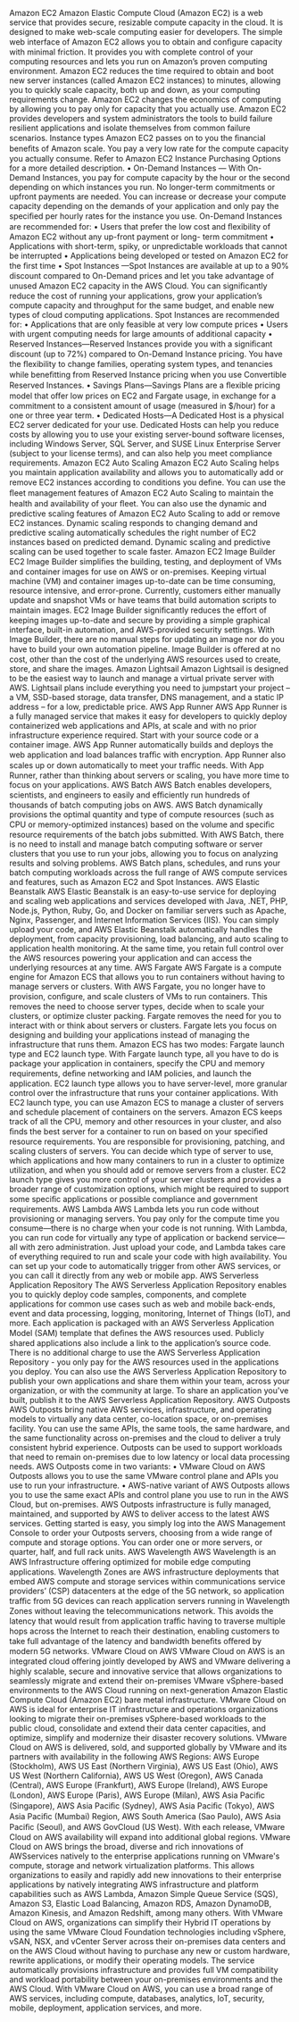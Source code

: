 Amazon EC2
Amazon Elastic Compute Cloud (Amazon EC2) is a web service that provides secure, resizable compute
capacity in the cloud. It is designed to make web-scale computing easier for developers.
The simple web interface of Amazon EC2 allows you to obtain and conﬁgure capacity with minimal
friction. It provides you with complete control of your computing resources and lets you run on Amazon’s
proven computing environment. Amazon EC2 reduces the time required to obtain and boot new server
instances (called Amazon EC2 instances) to minutes, allowing you to quickly scale capacity, both up and
down, as your computing requirements change. Amazon EC2 changes the economics of computing by
allowing you to pay only for capacity that you actually use. Amazon EC2 provides developers and system
administrators the tools to build failure resilient applications and isolate themselves from common
failure scenarios.
Instance types
Amazon EC2 passes on to you the ﬁnancial beneﬁts of Amazon scale. You pay a very low rate for the
compute capacity you actually consume. Refer to Amazon EC2 Instance Purchasing Options for a more
detailed description.
• On-Demand Instances — With On-Demand Instances, you pay for compute capacity by the hour or
the second depending on which instances you run. No longer-term commitments or upfront payments
are needed. You can increase or decrease your compute capacity depending on the demands of your
application and only pay the speciﬁed per hourly rates for the instance you use. On-Demand Instances
are recommended for:
• Users that prefer the low cost and ﬂexibility of Amazon EC2 without any up-front payment or long-
term commitment
• Applications with short-term, spiky, or unpredictable workloads that cannot be interrupted
• Applications being developed or tested on Amazon EC2 for the ﬁrst time
• Spot Instances —Spot Instances are available at up to a 90% discount compared to On-Demand
prices and let you take advantage of unused Amazon EC2 capacity in the AWS Cloud. You can
signiﬁcantly reduce the cost of running your applications, grow your application’s compute capacity
and throughput for the same budget, and enable new types of cloud computing applications. Spot
Instances are recommended for:
• Applications that are only feasible at very low compute prices
• Users with urgent computing needs for large amounts of additional capacity
• Reserved Instances—Reserved Instances provide you with a signiﬁcant discount (up to 72%)
compared to On-Demand Instance pricing. You have the ﬂexibility to change families, operating
system types, and tenancies while beneﬁtting from Reserved Instance pricing when you use
Convertible Reserved Instances.
• Savings Plans—Savings Plans are a ﬂexible pricing model that oﬀer low prices on EC2 and Fargate
usage, in exchange for a commitment to a consistent amount of usage (measured in $/hour) for a one
or three year term.
• Dedicated Hosts—A Dedicated Host is a physical EC2 server dedicated for your use. Dedicated Hosts
can help you reduce costs by allowing you to use your existing server-bound software licenses,
including Windows Server, SQL Server, and SUSE Linux Enterprise Server (subject to your license
terms), and can also help you meet compliance requirements.
Amazon EC2 Auto Scaling
Amazon EC2 Auto Scaling helps you maintain application availability and allows you to automatically
add or remove EC2 instances according to conditions you deﬁne. You can use the ﬂeet management
features of Amazon EC2 Auto Scaling to maintain the health and availability of your ﬂeet. You can also
use the dynamic and predictive scaling features of Amazon EC2 Auto Scaling to add or remove EC2
instances. Dynamic scaling responds to changing demand and predictive scaling automatically schedules
the right number of EC2 instances based on predicted demand. Dynamic scaling and predictive scaling
can be used together to scale faster.
Amazon EC2 Image Builder
EC2 Image Builder simpliﬁes the building, testing, and deployment of VMs and container images for use
on AWS or on-premises.
Keeping virtual machine (VM) and container images up-to-date can be time consuming, resource
intensive, and error-prone. Currently, customers either manually update and snapshot VMs or have
teams that build automation scripts to maintain images.
EC2 Image Builder signiﬁcantly reduces the eﬀort of keeping images up-to-date and secure by providing
a simple graphical interface, built-in automation, and AWS-provided security settings. With Image
Builder, there are no manual steps for updating an image nor do you have to build your own automation
pipeline.
Image Builder is oﬀered at no cost, other than the cost of the underlying AWS resources used to create,
store, and share the images.
Amazon Lightsail
Amazon Lightsail is designed to be the easiest way to launch and manage a virtual private server with
AWS. Lightsail plans include everything you need to jumpstart your project – a VM, SSD-based storage,
data transfer, DNS management, and a static IP address – for a low, predictable price.
AWS App Runner
AWS App Runner is a fully managed service that makes it easy for developers to quickly deploy
containerized web applications and APIs, at scale and with no prior infrastructure experience required.
Start with your source code or a container image. AWS App Runner automatically builds and deploys
the web application and load balances traﬃc with encryption. App Runner also scales up or down
automatically to meet your traﬃc needs. With App Runner, rather than thinking about servers or scaling,
you have more time to focus on your applications.
AWS Batch
AWS Batch enables developers, scientists, and engineers to easily and eﬃciently run hundreds of
thousands of batch computing jobs on AWS. AWS Batch dynamically provisions the optimal quantity
and type of compute resources (such as CPU or memory-optimized instances) based on the volume and
speciﬁc resource requirements of the batch jobs submitted. With AWS Batch, there is no need to install
and manage batch computing software or server clusters that you use to run your jobs, allowing you
to focus on analyzing results and solving problems. AWS Batch plans, schedules, and runs your batch
computing workloads across the full range of AWS compute services and features, such as Amazon EC2
and Spot Instances.
AWS Elastic Beanstalk
AWS Elastic Beanstalk is an easy-to-use service for deploying and scaling web applications and services
developed with Java, .NET, PHP, Node.js, Python, Ruby, Go, and Docker on familiar servers such as
Apache, Nginx, Passenger, and Internet Information Services (IIS).
You can simply upload your code, and AWS Elastic Beanstalk automatically handles the deployment,
from capacity provisioning, load balancing, and auto scaling to application health monitoring. At the
same time, you retain full control over the AWS resources powering your application and can access the
underlying resources at any time.
AWS Fargate
AWS Fargate is a compute engine for Amazon ECS that allows you to run containers without having to
manage servers or clusters. With AWS Fargate, you no longer have to provision, conﬁgure, and scale
clusters of VMs to run containers. This removes the need to choose server types, decide when to scale
your clusters, or optimize cluster packing. Fargate removes the need for you to interact with or think
about servers or clusters. Fargate lets you focus on designing and building your applications instead of
managing the infrastructure that runs them.
Amazon ECS has two modes: Fargate launch type and EC2 launch type. With Fargate launch type, all
you have to do is package your application in containers, specify the CPU and memory requirements,
deﬁne networking and IAM policies, and launch the application. EC2 launch type allows you to have
server-level, more granular control over the infrastructure that runs your container applications. With
EC2 launch type, you can use Amazon ECS to manage a cluster of servers and schedule placement
of containers on the servers. Amazon ECS keeps track of all the CPU, memory and other resources in
your cluster, and also ﬁnds the best server for a container to run on based on your speciﬁed resource
requirements.
You are responsible for provisioning, patching, and scaling clusters of servers. You can decide which type
of server to use, which applications and how many containers to run in a cluster to optimize utilization,
and when you should add or remove servers from a cluster. EC2 launch type gives you more control of
your server clusters and provides a broader range of customization options, which might be required to
support some speciﬁc applications or possible compliance and government requirements.
AWS Lambda
AWS Lambda lets you run code without provisioning or managing servers. You pay only for the compute
time you consume—there is no charge when your code is not running. With Lambda, you can run code
for virtually any type of application or backend service—all with zero administration. Just upload your
code, and Lambda takes care of everything required to run and scale your code with high availability. You
can set up your code to automatically trigger from other AWS services, or you can call it directly from any
web or mobile app.
AWS Serverless Application Repository
The AWS Serverless Application Repository enables you to quickly deploy code samples, components,
and complete applications for common use cases such as web and mobile back-ends, event and data
processing, logging, monitoring, Internet of Things (IoT), and more. Each application is packaged with an
AWS Serverless Application Model (SAM) template that deﬁnes the AWS resources used. Publicly shared
applications also include a link to the application’s source code. There is no additional charge to use the
AWS Serverless Application Repository - you only pay for the AWS resources used in the applications you
deploy.
You can also use the AWS Serverless Application Repository to publish your own applications and share
them within your team, across your organization, or with the community at large. To share an application
you've built, publish it to the AWS Serverless Application Repository.
AWS Outposts
AWS Outposts bring native AWS services, infrastructure, and operating models to virtually any data
center, co-location space, or on-premises facility. You can use the same APIs, the same tools, the same
hardware, and the same functionality across on-premises and the cloud to deliver a truly consistent
hybrid experience. Outposts can be used to support workloads that need to remain on-premises due to
low latency or local data processing needs.
AWS Outposts come in two variants:
• VMware Cloud on AWS Outposts allows you to use the same VMware control plane and APIs you use to
run your infrastructure.
• AWS-native variant of AWS Outposts allows you to use the same exact APIs and control plane you use
to run in the AWS Cloud, but on-premises.
AWS Outposts infrastructure is fully managed, maintained, and supported by AWS to deliver access to
the latest AWS services. Getting started is easy, you simply log into the AWS Management Console to
order your Outposts servers, choosing from a wide range of compute and storage options. You can order
one or more servers, or quarter, half, and full rack units.
AWS Wavelength
AWS Wavelength is an AWS Infrastructure oﬀering optimized for mobile edge computing applications.
Wavelength Zones are AWS infrastructure deployments that embed AWS compute and storage
services within communications service providers’ (CSP) datacenters at the edge of the 5G network, so
application traﬃc from 5G devices can reach application servers running in Wavelength Zones without
leaving the telecommunications network. This avoids the latency that would result from application
traﬃc having to traverse multiple hops across the Internet to reach their destination, enabling customers
to take full advantage of the latency and bandwidth beneﬁts oﬀered by modern 5G networks.
VMware Cloud on AWS
VMware Cloud on AWS is an integrated cloud oﬀering jointly developed by AWS and VMware delivering a
highly scalable, secure and innovative service that allows organizations to seamlessly migrate and extend
their on-premises VMware vSphere-based environments to the AWS Cloud running on next-generation
Amazon Elastic Compute Cloud (Amazon EC2) bare metal infrastructure. VMware Cloud on AWS is
ideal for enterprise IT infrastructure and operations organizations looking to migrate their on-premises
vSphere-based workloads to the public cloud, consolidate and extend their data center capacities, and
optimize, simplify and modernize their disaster recovery solutions.
VMware Cloud on AWS is delivered, sold, and supported globally by VMware and its partners with
availability in the following AWS Regions: AWS Europe (Stockholm), AWS US East (Northern Virginia),
AWS US East (Ohio), AWS US West (Northern California), AWS US West (Oregon), AWS Canada (Central),
AWS Europe (Frankfurt), AWS Europe (Ireland), AWS Europe (London), AWS Europe (Paris), AWS Europe
(Milan), AWS Asia Paciﬁc (Singapore), AWS Asia Paciﬁc (Sydney), AWS Asia Paciﬁc (Tokyo), AWS Asia
Paciﬁc (Mumbai) Region, AWS South America (Sao Paulo), AWS Asia Paciﬁc (Seoul), and AWS GovCloud
(US West). With each release, VMware Cloud on AWS availability will expand into additional global
regions.
VMware Cloud on AWS brings the broad, diverse and rich innovations of AWSservices natively to the
enterprise applications running on VMware's compute, storage and network virtualization platforms.
This allows organizations to easily and rapidly add new innovations to their enterprise applications by
natively integrating AWS infrastructure and platform capabilities such as AWS Lambda, Amazon Simple
Queue Service (SQS), Amazon S3, Elastic Load Balancing, Amazon RDS, Amazon DynamoDB, Amazon
Kinesis, and Amazon Redshift, among many others.
With VMware Cloud on AWS, organizations can simplify their Hybrid IT operations by using the same
VMware Cloud Foundation technologies including vSphere, vSAN, NSX, and vCenter Server across
their on-premises data centers and on the AWS Cloud without having to purchase any new or custom
hardware, rewrite applications, or modify their operating models. The service automatically provisions
infrastructure and provides full VM compatibility and workload portability between your on-premises
environments and the AWS Cloud. With VMware Cloud on AWS, you can use a broad range of AWS
services, including compute, databases, analytics, IoT, security, mobile, deployment, application services,
and more.
